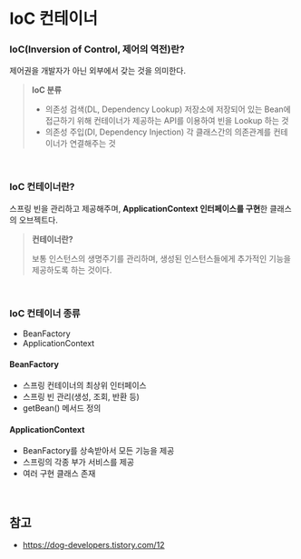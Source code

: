 # IoC 컨테이너

### IoC(Inversion of Control, 제어의 역전)란?

제어권을 개발자가 아닌 외부에서 갖는 것을 의미한다.

> **IoC 분류**
>
> - 의존성 검색(DL, Dependency Lookup)
>   저장소에 저장되어 있는 Bean에 접근하기 위해 컨테이너가 제공하는 API를 이용하여 빈을 Lookup 하는 것
> - 의존성 주입(DI, Dependency Injection)
>   각 클래스간의 의존관계를 컨테이너가 연결해주는 것

<br>

### IoC 컨테이너란?

스프링 빈을 관리하고 제공해주며, **ApplicationContext 인터페이스를 구현**한 클래스의 오브젝트다.

> **컨테이너란?**
>
> 보통 인스턴스의 생명주기를 관리하며, 생성된 인스턴스들에게 추가적인 기능을 제공하도록 하는 것이다.

<br>

### IoC 컨테이너 종류

- BeanFactory
- ApplicationContext

#### BeanFactory

- 스프링 컨테이너의 최상위 인터페이스
- 스프링 빈 관리(생성, 조회, 반환 등)
- getBean() 메서드 정의

#### ApplicationContext

- BeanFactory를 상속받아서 모든 기능을 제공
- 스프링의 각종 부가 서비스를 제공
- 여러 구현 클래스 존재

<br>

## 참고

- https://dog-developers.tistory.com/12
